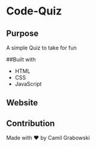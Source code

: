 # Code-Quiz

## Purpose
A simple Quiz to take for fun

##Built with
* HTML
* CSS
* JavaScript

## Website

## Contribution
Made with ❤️ by Camil Grabowski
